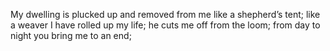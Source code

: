 My dwelling is plucked up and removed from me like a shepherd’s tent; like a weaver I have rolled up my life; he cuts me off from the loom; from day to night you bring me to an end;

